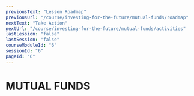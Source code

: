 ```yaml
---
previousText: "Lesson Roadmap"
previousUrl: "/course/investing-for-the-future/mutual-funds/roadmap"
nextText: "Take Action"
nextUrl: "/course/investing-for-the-future/mutual-funds/activities"
lastLession: "false"
lastSession: "false"
courseModuleId: "6"
sessionId: "6"
pageId: "6"
---
```



# MUTUAL FUNDS

<sparkle-youtube src="https://www.youtube.com/watch?v=8I7hEKKw7qM"></sparkle-youtube>

